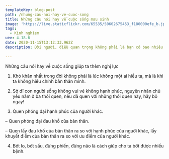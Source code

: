 ```yaml
---
templateKey: blog-post
path: /nhung-cau-noi-hay-ve-cuoc-song
title: Những câu nói hay về cuộc sống mưu sinh
image: 'https://live.staticflickr.com/65535/50602675453_f180000efe_b.jpg' 
tags:
  - Kinh nghiem
uev: 4.18.6
date: 2020-11-15T13:12:33.962Z
description: Đời người, điều quan trọng không phải là bạn có bao nhiêu tiền bạc tài sản mà quan trọng là bạn có một trái tim thuần khiết, đẹp đẽ hay không. Đây là những yếu tố quan trọng để đánh giá cuộc sống của mỗi con người.
 
---
```



Những câu nói hay về cuộc sống giúp ta thêm nghị lực
1. Khó khăn nhất trong đời không phải là lúc không một ai hiểu ta, mà là khi ta không hiểu chính bản thân mình.

2. Sở dĩ con người sống không vui vẻ không hạnh phúc, nguyên nhân chủ yếu nằm ở ba thói quen, nếu đã quen với những thói quen này, hãy bỏ ngay!

3. Quen phóng đại hạnh phúc của người khác.

– Quen phóng đại đau khổ của bản thân.

– Quen lấy đau khổ của bản thân ra so với hạnh phúc của người khác, lấy khuyết điểm của bản thân ra so với ưu điểm của người khác.

4. Bớt lo, bớt sầu, đừng phiền, đừng não là cách giúp cho ta bớt được nhiều bệnh.